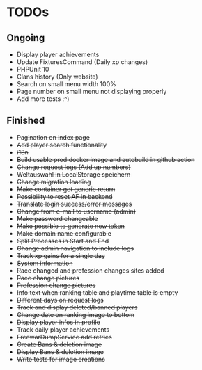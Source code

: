 # TODOs

## Ongoing
- Display player achievements
- Update FixturesCommand (Daily xp changes)
- PHPUnit 10
- Clans history (Only website)
- Search on small menu width 100%
- Page number on small menu not displaying properly
- Add more tests :^)

## Finished
- ~~Pagination on index page~~
- ~~Add player search functionality~~
- ~~i18n~~
- ~~Build usable prod docker image and autobuild in github action~~
- ~~Change request logs (Add up numbers)~~
- ~~Weltauswahl in LocalStorage speichern~~
- ~~Change migration loading~~
- ~~Make container get generic return~~
- ~~Possibility to reset AF in backend~~
- ~~Translate login success/error messages~~
- ~~Change from e-mail to username (admin)~~
- ~~Make password changeable~~
- ~~Make possible to generate new token~~
- ~~Make domain name configurable~~
- ~~Split Processes in Start and End~~
- ~~Change admin navigation to include logs~~
- ~~Track xp gains for a single day~~
- ~~System information~~
- ~~Race changed and profession changes sites added~~
- ~~Race change pictures~~
- ~~Profession change pictures~~
- ~~Info text when ranking table and playtime table is empty~~
- ~~Different days on request logs~~
- ~~Track and display deleted/banned players~~
- ~~Change date on ranking image to bottom~~
- ~~Display player infos in profile~~
- ~~Track daily player achievements~~
- ~~FreewarDumpService add retries~~
- ~~Create Bans & deletion image~~
- ~~Display Bans & deletion image~~
- ~~Write tests for image creations~~
